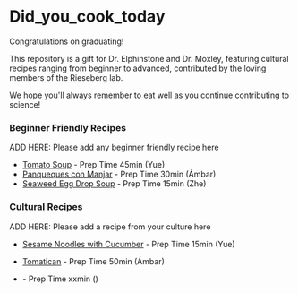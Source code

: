 # Did_you_cook_today

Congratulations on graduating!

This repository is a gift for Dr. Elphinstone and Dr. Moxley, featuring cultural recipes ranging from beginner to advanced, contributed by the loving members of the Rieseberg lab.

We hope you'll always remember to eat well as you continue contributing to science!



### Beginner Friendly Recipes

ADD HERE: Please add any beginner friendly recipe here 
* [Tomato Soup](https://smittenkitchen.com/2024/03/weeknight-tomato-soup) - Prep Time 45min (Yue)
* [Panqueques con Manjar](https://www.chileanfoodandgarden.com/chilean-crepes-dulce-de-leche/) - Prep Time 30min (Ámbar)
* [Seaweed Egg Drop Soup](https://thewoksoflife.com/seaweed-egg-drop-soup/) - Prep Time 15min (Zhe)


### Cultural Recipes

ADD HERE: Please add a recipe from your culture here
* [Sesame Noodles with Cucumber](https://smittenkitchen.com/2015/08/takeout-style-sesame-noodles-with-cucumber) - Prep Time 15min (Yue)

* [Tomatican](https://www.chileanfoodandgarden.com/corn-tomato-beef-sauteed-dish/) - Prep Time 50min (Ámbar)








* []() - Prep Time xxmin ()





